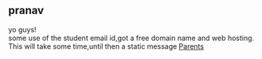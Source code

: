 <h2>pranav</h2>
<html>
<body>
 yo guys!
 <br>
 some use of the student email id,got a  free domain name and web hosting.
 This will take some time,until then a static message
 </body>
</html>
<a href="index.html">Parents</a>
